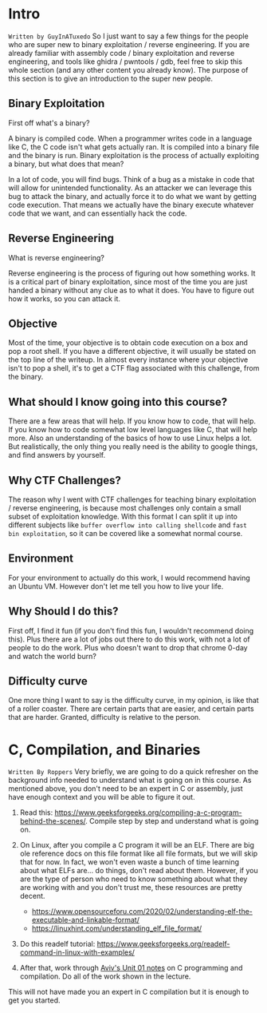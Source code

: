 # Intro
`Written by GuyInATuxedo`
So I just want to say a few things for the people who are super new to binary exploitation / reverse engineering. If you are already familiar with assembly code / binary exploitation and reverse engineering, and tools like ghidra / pwntools / gdb, feel free to skip this whole section (and any other content you already know). The purpose of this section is to give an introduction to the super new people.

## Binary Exploitation

First off what's a binary?

A binary is compiled code. When a programmer writes code in a language like C, the C code isn't what gets actually ran. It is compiled into a binary file and the binary is run. Binary exploitation is the process of actually exploiting a binary, but what does that mean?

In a lot of code, you will find bugs. Think of a bug as a mistake in code that will allow for unintended functionality. As an attacker we can leverage this bug to attack the binary, and actually force it to do what we want by getting code execution. That means we actually have the binary execute whatever code that we want, and can essentially hack the code.

## Reverse Engineering

What is reverse engineering?

Reverse engineering is the process of figuring out how something works. It is a critical part of binary exploitation, since most of the time you are just handed a binary without any clue as to what it does. You have to figure out how it works, so you can attack it.

## Objective

Most of the time, your objective is to obtain code execution on a box and pop a root shell. If you have a different objective, it will usually be stated on the top line of the writeup. In almost every instance where your objective isn't to pop a shell, it's to get a CTF flag associated with this challenge, from the binary.

## What should I know going into this course?

There are a few areas that will help. If you know how to code, that will help. If you know how to code somewhat low level languages like C, that will help more. Also an understanding of the basics of how to use Linux helps a lot. But realistically, the only thing you really need is the ability to google things, and find answers by yourself.

## Why CTF Challenges?

The reason why I went with CTF challenges for teaching binary exploitation / reverse engineering, is because most challenges only contain a small subset of exploitation knowledge. With this format I can split it up into different subjects like `buffer overflow into calling shellcode` and `fast bin exploitation`, so it can be covered like a somewhat normal course.

## Environment

For your environment to actually do this work, I would recommend having an Ubuntu VM. However don't let me tell you how to live your life.

## Why Should I do this?

First off, I find it fun (if you don't find this fun, I wouldn't recommend doing this). Plus there are a lot of jobs out there to do this work, with not a lot of people to do the work. Plus who doesn't want to drop that chrome 0-day and watch the world burn?

## Difficulty curve

One more thing I want to say is the difficulty curve, in my opinion, is like that of a roller coaster. There are certain parts that are easier, and certain parts that are harder. Granted, difficulty is relative to the person.

# C, Compilation, and Binaries
`Written By Roppers`
Very briefly, we are going to do a quick refresher on the background info needed to understand what is going on in this course. As mentioned above, you don't need to be an expert in C or assembly, just have enough context and you will be able to figure it out. 

1. Read this: <https://www.geeksforgeeks.org/compiling-a-c-program-behind-the-scenes/>. Compile step by step and understand what is going on. 

2. On Linux, after you compile a C program it will be an ELF. There are big ole reference docs on this file format like all file formats, but we will skip that for now. In fact, we won't even waste a bunch of time learning about what ELFs are... do things, don't read about them. However, if you are the type of person who need to know something about what they are working with and you don't trust me, these resources are pretty decent.
   * <https://www.opensourceforu.com/2020/02/understanding-elf-the-executable-and-linkable-format/>
   * <https://linuxhint.com/understanding_elf_file_format/>

3. Do this readelf tutorial: <https://www.geeksforgeeks.org/readelf-command-in-linux-with-examples/>

4. After that, work through [Aviv's Unit 01 notes](unit_01.md) on C programming and compilation. Do all of the work shown in the lecture.

This will not have made you an expert in C compilation but it is enough to get you started. 
